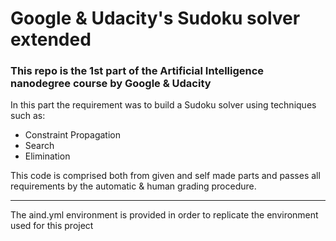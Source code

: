 # Google & Udacity's Sudoku solver extended


### This repo is the 1st part of the Artificial Intelligence nanodegree course by Google & Udacity

In this part the requirement was to build a Sudoku solver using techniques such as:
 - Constraint Propagation
 - Search
 - Elimination
 
 This code is comprised both from given and self made parts and passes all requirements by the automatic & human grading procedure.
 
---
The aind.yml environment is provided in order to replicate the environment used for this project